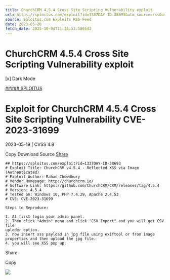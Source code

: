 ```yaml
---
title: ChurchCRM 4.5.4 Cross Site Scripting Vulnerability exploit
url: https://sploitus.com/exploit?id=1337DAY-ID-38693&utm_source=rss&utm_medium=rss
source: Sploitus.com Exploits RSS Feed
date: 2023-05-20
fetch_date: 2025-10-04T11:36:53.586543
---
```


# ChurchCRM 4.5.4 Cross Site Scripting Vulnerability exploit

[x]
Dark Mode

[##### SPLOITUS](/)

# Exploit for ChurchCRM 4.5.4 Cross Site Scripting Vulnerability CVE-2023-31699

2023-05-19 | CVSS 4.8

Copy
Download
Source
[Share](#share-url)

```
## https://sploitus.com/exploit?id=1337DAY-ID-38693
# Exploit Title: ChurchCRM v4.5.4 - Reflected XSS via Image (Authenticated)
# Exploit Author: Rahad Chowdhury
# Vendor Homepage: http://churchcrm.io/
# Software Link: https://github.com/ChurchCRM/CRM/releases/tag/4.5.4
# Version: 4.5.4
# Tested on: Windows 10, PHP 7.4.29, Apache 2.4.53
# CVE: CVE-2023-31699

Steps to Reproduce:

1. At first login your admin panel.
2. Then click "Admin" menu and click "CSV Import" and you will get CSV file
uploder option.
3. now insert xss payload in jpg file using exiftool or from image
properties and then upload the jpg file.
4. you will see XSS pop up.
```

Share

Copy

![](https://mc.yandex.ru/watch/54912310)